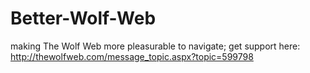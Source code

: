 Better-Wolf-Web
===============

making The Wolf Web more pleasurable to navigate; get support here: http://thewolfweb.com/message_topic.aspx?topic=599798
